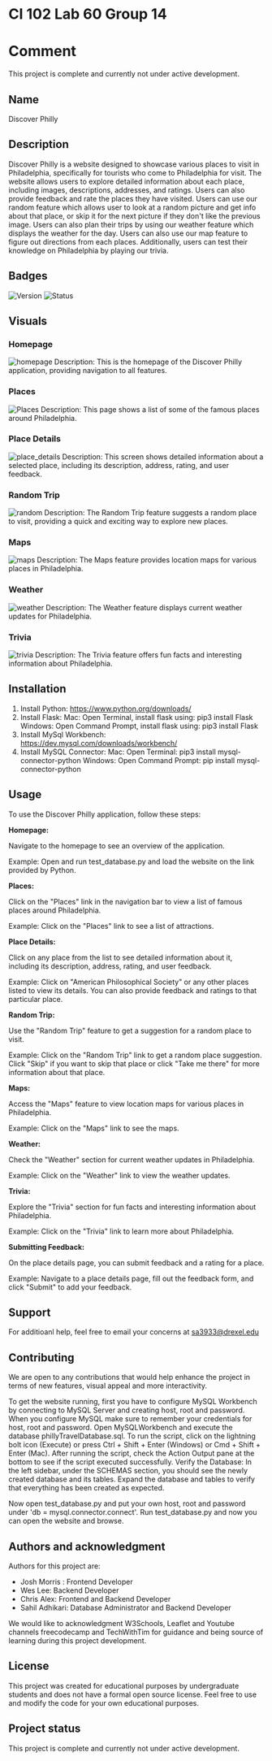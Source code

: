 # CI 102 Lab 60 Group 14

# Comment
This project is complete and currently not under active development.


## Name
Discover Philly

## Description
Discover Philly is a website designed to showcase various places to visit in Philadelphia, specifically for tourists who come to Philadelphia for visit. The website allows users to explore detailed information about each place, including images, descriptions, addresses, and ratings. Users can also provide feedback and rate the places they have visited. Users can use our random feature which allows user to look at a random picture and get info about that place, or skip it for the next picture if they don't like the previous image. Users can also plan their trips by using our weather feature which displays the weather for the day. Users can also use our map feature to figure out directions from each places. Additionally, users can test their knowledge on Philadelphia by playing our trivia.
## Badges

![Version](https://img.shields.io/badge/version-1.0.0-blue)
![Status](https://img.shields.io/badge/status-completed-brightgreen)
## Visuals


### Homepage
![homepage](https://github.com/user-attachments/assets/04711f50-1bf4-4acb-9883-8f65ee0c1113)
Description: This is the homepage of the Discover Philly application, providing navigation to all features.

### Places
![Places](https://github.com/user-attachments/assets/e5cea19a-089e-4f94-9476-c65b553adb34)
Description: This page shows a list of some of the famous places around Philadelphia.

### Place Details
![place_details](https://github.com/user-attachments/assets/6be659b5-20f1-4b15-940b-c383624eb258)
Description: This screen shows detailed information about a selected place, including its description, address, rating, and user feedback.

### Random Trip
![random](https://github.com/user-attachments/assets/4edb541e-6de0-47e4-b37a-cb5263b4639c)
Description: The Random Trip feature suggests a random place to visit, providing a quick and exciting way to explore new places.

### Maps
![maps](https://github.com/user-attachments/assets/2a747157-d2ae-46b7-a13a-06febf3e63f0)
Description: The Maps feature provides location maps for various places in Philadelphia.

### Weather
![weather](https://github.com/user-attachments/assets/7adee613-83ea-4ad9-99d0-90465d5bc24c)
Description: The Weather feature displays current weather updates for Philadelphia.

### Trivia
![trivia](https://github.com/user-attachments/assets/6588a431-24f5-443f-b0e8-af292c0908c1)
Description: The Trivia feature offers fun facts and interesting information about Philadelphia.



## Installation
1. Install Python: https://www.python.org/downloads/
2. Install Flask: Mac: Open Terminal, install flask using: pip3 install Flask
                  Windows: Open Command Prompt, install flask using: pip3 install Flask
3. Install MySql Workbench: https://dev.mysql.com/downloads/workbench/
4. Install MySQL Connector: Mac: Open Terminal: pip3 install mysql-connector-python
                            Windows: Open Command Prompt: pip install mysql-connector-python




## Usage
To use the Discover Philly application, follow these steps:

**Homepage:**

Navigate to the homepage to see an overview of the application.

Example: Open and run test_database.py and load the website on the link provided by Python.

**Places:**

Click on the "Places" link in the navigation bar to view a list of famous places around Philadelphia.

Example: Click on the "Places" link to see a list of attractions.

**Place Details:**

Click on any place from the list to see detailed information about it, including its description, address, rating, and user feedback.

Example: Click on "American Philosophical Society" or any other places listed to view its details. You can also provide feedback and ratings to that particular place.


**Random Trip:**

Use the "Random Trip" feature to get a suggestion for a random place to visit.

Example: Click on the "Random Trip" link to get a random place suggestion. Click "Skip" if you want to skip that place or click "Take me there" for more information about that place.

**Maps:**

Access the "Maps" feature to view location maps for various places in Philadelphia.

Example: Click on the "Maps" link to see the maps.

**Weather:**

Check the "Weather" section for current weather updates in Philadelphia.

Example: Click on the "Weather" link to view the weather updates.

**Trivia:**

Explore the "Trivia" section for fun facts and interesting information about Philadelphia.

Example: Click on the "Trivia" link to learn more about Philadelphia.

**Submitting Feedback:**

On the place details page, you can submit feedback and a rating for a place.

Example: Navigate to a place details page, fill out the feedback form, and click "Submit" to add your feedback.

## Support
For additioanl help, feel free to email your concerns at sa3933@drexel.edu


## Contributing

We are open to any contributions that would help enhance the project in terms of new features, visual appeal and more interactivity.

To get the website running, first you have to configure MySQL Workbench by connecting to MySQL Server and creating host, root and password. When you configure MySQL make sure to remember your credentials for host, root and password. Open MySQLWorkbench and execute the database phillyTravelDatabase.sql. To run the script, click on the lightning bolt icon (Execute) or press Ctrl + Shift + Enter (Windows) or Cmd + Shift + Enter (Mac). After running the script, check the Action Output pane at the bottom to see if the script executed successfully. Verify the Database: In the left sidebar, under the SCHEMAS section, you should see the newly created database and its tables. Expand the database and tables to verify that everything has been created as expected.

Now open test_database.py and put your own host, root and password under 'db = mysql.connector.connect'. Run test_database.py and now you can open the website and browse.



## Authors and acknowledgment
Authors for this project are:

- Josh Morris : Frontend Developer
- Wes Lee: Backend Developer
- Chris Alex: Frontend and Backend Developer
- Sahil Adhikari: Database Administrator and Backend Developer

We would like to acknowledgment W3Schools, Leaflet and Youtube channels freecodecamp and TechWithTim for guidance and being source of learning during this project development.

## License
This project was created for educational purposes by undergraduate students and does not have a formal open source license. Feel free to use and modify the code for your own educational purposes.

## Project status
This project is complete and currently not under active development.


